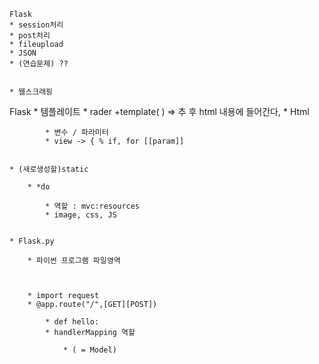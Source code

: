     Flask
	* session처리
	* post처리
	* fileupload
	* JSON
	* (연습문제) ??


	* 웹스크래핑

Flask
	* 템플레이트
			* rader +template( )     => 추 후 html 내용에 들어간다,
		* Html

			* 변수 / 파라미터
			* view -> { % if, for [[param]]


	* (새로생성할)static

		* *do 

			* 역할 : mvc:resources
			* image, css, JS 


	* Flask.py

		* 파이썬 프로그램 파일영역



		* import request
		* @app.route("/",[GET][POST])

			* def hello:
			* handlerMapping 역할

				* ( = Model)

